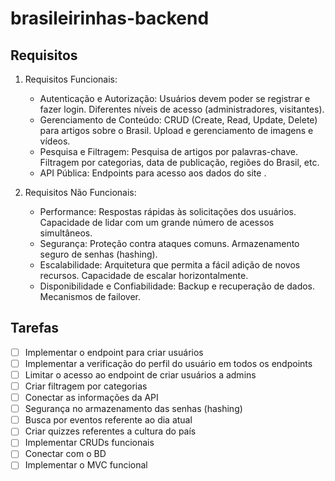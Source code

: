 # brasileirinhas-backend

## Requisitos
1. Requisitos Funcionais:
    - Autenticação e Autorização:
    Usuários devem poder se registrar e fazer login.
    Diferentes níveis de acesso (administradores, visitantes).
    - Gerenciamento de Conteúdo:
    CRUD (Create, Read, Update, Delete) para artigos sobre o Brasil.
    Upload e gerenciamento de imagens e vídeos.
    - Pesquisa e Filtragem:
    Pesquisa de artigos por palavras-chave.
    Filtragem por categorias, data de publicação, regiões do Brasil, etc.
    - API Pública:
    Endpoints para acesso aos dados do site .

2. Requisitos Não Funcionais:
    - Performance:
    Respostas rápidas às solicitações dos usuários.
    Capacidade de lidar com um grande número de acessos simultâneos.
    - Segurança:
    Proteção contra ataques comuns.
    Armazenamento seguro de senhas (hashing).
    - Escalabilidade:
    Arquitetura que permita a fácil adição de novos recursos.
    Capacidade de escalar horizontalmente.
    - Disponibilidade e Confiabilidade:
    Backup e recuperação de dados.
    Mecanismos de failover.

 ## Tarefas

 - [ ] Implementar o endpoint para criar usuários
 - [ ] Implementar a verificação do perfil do usuário em todos os endpoints
 - [ ] Limitar o acesso ao endpoint de criar usuários a admins
 - [ ] Criar filtragem por categorias
 - [ ] Conectar as informações da API
 - [ ] Segurança no armazenamento das senhas (hashing)
 - [ ] Busca por eventos referente ao dia atual
 - [ ] Criar quizzes referentes a cultura do país
 - [ ] Implementar CRUDs funcionais
 - [ ] Conectar com o BD
 - [ ] Implementar o MVC funcional